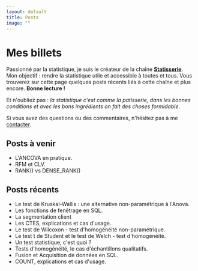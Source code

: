 ```yaml
---
layout: default
title: Posts
image: ""
---
```


<div class="post">
	<h1 class="pageTitle">Mes billets</h1>
	<p class="intro">Passionné par la statistique, je suis le créateur de la chaîne <a href="www.linkedin.com/in/Statisserie"><b>Statisserie</b></a>. Mon objectif : rendre la statistique utile et accessible à toutes et tous. Vous trouverez sur cette page quelques posts récents liés à cette chaîne et plus encore. <b>Bonne lecture !</b> </p>
	<p> Et n'oubliez pas : <i>la statistique c'est comme la patisserie, dans les bonnes conditions et avec les bons ingrédients on fait des choses formidable</i>.</p>
	<p> Si vous avez des questions ou des commentaires, n'hésitez pas à me  <a href="mailto:jordan.nagadzina.sanchez@gmail.com">contacter</a>.</p>
	<h2>Posts à venir</h2>
	<ul>
		<li>L'ANCOVA en pratique.</li>
  		<li>RFM et CLV.</li>
  		<li>RANK() vs DENSE_RANK()</li>
  	</ul>
  	<h2>Posts récents</h2>
	<ul>
		<li>Le test de Kruskal-Wallis : une alternative non-paramétrique à l'Anova.</li>
		<li>Les fonctions de fenêtrage en SQL.</li>
  		<li>La segmentation client</li>
  		<li>Les CTES, explications et cas d'usage.</li>
  		<li> Le test de Wilcoxon - test d'homogénéité non-paramétrique. </li>
  		<li>Le test t de Student et le test de Welch - test d'homogénéité.</li>
  		<li>Un test statistique, c'est quoi ?</li>
        <li>Tests d'homogénéité, le cas d'échantillons qualitatifs.</li>
        <li>Fusion et Acquisition de données en SQL.</li>
  		<li>COUNT, explications et cas d'usage.</li>
  	</ul>
</div>
